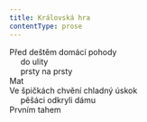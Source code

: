 ```yaml
---
title: Královská hra
contentType: prose
---
```


<section>

Před deštěm domácí pohody  
     do ulity  
     prsty na prsty  
Mat  
Ve špičkách chvění chladný úskok  
     pěšáci odkryli dámu  
Prvním tahem

</section>
